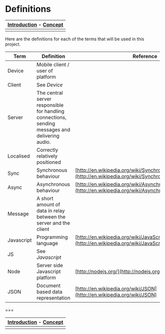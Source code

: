 # Definitions

|[Introduction](introduction.md) - [Concept](concept.md)|
|:-----------------------------------------------------:|
||

Here are the definitions for each of the terms that will be used in this project.

| Term | Definition | Reference |
|------|------------|-----------|
|Device|Mobile client / user of platform||
|Client|See _Device_|           |
|Server|The central server responsible for handling connections, sending messages and delivering audio.|
|Localised|Correctly relatively positioned||
|Sync|Synchronous behaviour|[http://en.wikipedia.org/wiki/Synchronization](http://en.wikipedia.org/wiki/Synchronization)|
|Async|Asynchronous behaviour|[http://en.wikipedia.org/wiki/Asynchronous_communication](http://en.wikipedia.org/wiki/Asynchronous_communication)
|Message|A short amount of data in relay between the server and the client||
|Javascript|Programming language|[http://en.wikipedia.org/wiki/JavaScript](http://en.wikipedia.org/wiki/JavaScript)|
|JS|See _Javascript_||
|Node|Server side Javascript platform|[http://nodejs.org/](http://nodejs.org/)|
|JSON|Document based data representation|[http://en.wikipedia.org/wiki/JSON](http://en.wikipedia.org/wiki/JSON)|

===

|[Introduction](introduction.md) - [Concept](concept.md)|
|:-----------------------------------------------------:|
||
